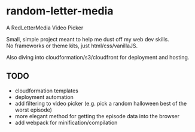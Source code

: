 # random-letter-media

A RedLetterMedia Video Picker

Small, simple project meant to help me dust off my web dev skills.  
No frameworks or theme kits, just html/css/vanillaJS.  

Also diving into cloudformation/s3/cloudfront for deployment and hosting.

## TODO
- cloudformation templates
- deployment automation
- add filtering to video picker (e.g. pick a random halloween best of the worst episode)
- more elegant method for getting the episode data into the browser
- add webpack for minification/compilation